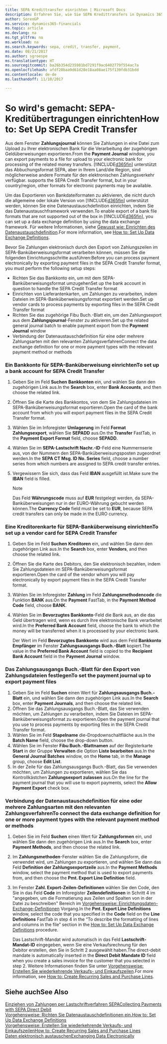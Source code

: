 ```yaml
---
title: SEPA Kredittransfer einrichten | Microsoft Docs
description: Erfahren Sie, wie Sie SEPA Kredittransfers in Dynamics 365 Business edition einrichten.
author: SorenGP
ms.service: dynamics365-financials
ms.topic: article
ms.devlang: na
ms.tgt_pltfrm: na
ms.workload: na
ms.search.keywords: sepa, credit, transfer, payment,
ms.date: 08/21/2017
ms.author: sgroespe
ms.translationtype: HT
ms.sourcegitcommit: ba26b354d235981bd7291f9ac6402779f554ac7a
ms.openlocfilehash: afdf20baa9d61d28e18aa08ae175f139fdb31bdd
ms.contentlocale: de-de
ms.lasthandoff: 11/10/2017

---
```

# <a name="how-to-set-up-sepa-credit-transfer"></a><span data-ttu-id="3e2a0-103">So wird's gemacht: SEPA-Kreditübertragungen einrichten</span><span class="sxs-lookup"><span data-stu-id="3e2a0-103">How to: Set Up SEPA Credit Transfer</span></span>
<span data-ttu-id="3e2a0-104">Aus dem Fenster **Zahlungsjournal** können Sie Zahlungen in eine Datei zum Upload zu Ihrer elektronischen Bank für die Verarbeitung der zugehörigen Geldüberweisungen exportieren.</span><span class="sxs-lookup"><span data-stu-id="3e2a0-104">From the **Payment Journal** window, you can export payments to a file for upload to your electronic bank for processing of the related money transfers.</span></span> [!INCLUDE[d365fin](includes/d365fin_md.md)]<span data-ttu-id="3e2a0-105"> unterstützt das Abbuchungsformat SEPA, aber in Ihrem Land/die Region, sind möglicherweise andere Formate für den elektronischen Zahlungsverkehr verfügbar.</span><span class="sxs-lookup"><span data-stu-id="3e2a0-105"> supports the SEPA Credit Transfer format, but in your country/region, other formats for electronic payments may be available.</span></span>  

<span data-ttu-id="3e2a0-106">Um das Exportieren von Bankdateiformaten zu aktivieren, die nicht durch die allgemeine oder lokale Version von [!INCLUDE[d365fin](includes/d365fin_md.md)] unterstützt werden, können Sie eine Datenaustauschdefinition einrichten, indem Sie das Datenaustauschframework verwenden.</span><span class="sxs-lookup"><span data-stu-id="3e2a0-106">To enable export of a bank file formats that are not supported out of the box in [!INCLUDE[d365fin](includes/d365fin_md.md)], you can set up a data exchange definition by using the data exchange framework.</span></span> <span data-ttu-id="3e2a0-107">Für weitere Informationen, siehe [Gewusst wie: Einrichten des Datenaustauschdefinition](across-how-to-set-up-data-exchange-definitions.md).</span><span class="sxs-lookup"><span data-stu-id="3e2a0-107">For more information, see [How to: Set Up Data Exchange Definitions](across-how-to-set-up-data-exchange-definitions.md).</span></span>  

<span data-ttu-id="3e2a0-108">Bevor Sie Zahlungen elektronisch durch den Export von Zahlungszeilen im SEPA-Banküberweisungsformat verarbeiten können, müssen Sie die folgenden Einrichtungsschritte ausführen:</span><span class="sxs-lookup"><span data-stu-id="3e2a0-108">Before you can process payment electronically by exporting payment files in the SEPA Credit Transfer format, you must perform the following setup steps:</span></span>  

* <span data-ttu-id="3e2a0-109">Richten Sie das Bankkonto ein, um mit dem SEPA-Banküberweisungsformat umzugehen</span><span class="sxs-lookup"><span data-stu-id="3e2a0-109">Set up the bank account in question to handle the SEPA Credit Transfer format</span></span>  
* <span data-ttu-id="3e2a0-110">Einrichten von Lieferantenkarten, um Zahlungen zu verarbeiten, indem Dateien im SEPA-Banküberweisungsformat exportiert werden.</span><span class="sxs-lookup"><span data-stu-id="3e2a0-110">Set up vendor cards to process payments by exporting files in the SEPA Credit Transfer format</span></span>  
* <span data-ttu-id="3e2a0-111">Richten Sie das zugehörige Fibu Buch.-Blatt ein, um den Zahlungsexport aus dem **Zahlungsjournal**-Fenster zu aktivieren.</span><span class="sxs-lookup"><span data-stu-id="3e2a0-111">Set up the related general journal batch to enable payment export from the **Payment Journal** window</span></span>  
* <span data-ttu-id="3e2a0-112">Verbindung der Datenaustauschdefinition für eine oder mehrere Zahlungsarten mit den relevanten Zahlungsverfahren</span><span class="sxs-lookup"><span data-stu-id="3e2a0-112">Connect the data exchange definition for one or more payment types with the relevant payment method or methods</span></span>  

### <a name="to-set-up-a-bank-account-for-sepa-credit-transfer"></a><span data-ttu-id="3e2a0-113">Ein Bankkonto für SEPA-Banküberweisung einrichten</span><span class="sxs-lookup"><span data-stu-id="3e2a0-113">To set up a bank account for SEPA Credit Transfer</span></span>  
1. <span data-ttu-id="3e2a0-114">Geben Sie im Feld **Suchen** **Bankkonten** ein, und wählen Sie dann den zugehörigen Link aus.</span><span class="sxs-lookup"><span data-stu-id="3e2a0-114">In the **Search** box, enter **Bank Accounts**, and then choose the related link.</span></span>  
2. <span data-ttu-id="3e2a0-115">Öffnen Sie die Karte des Bankkontos, von dem Sie Zahlungsdateien im SEPA-Banküberweisungsformat exportieren.</span><span class="sxs-lookup"><span data-stu-id="3e2a0-115">Open the card of the bank account from which you will export payment files in the SEPA Credit Transfer format.</span></span>  
3. <span data-ttu-id="3e2a0-116">Wählen Sie im Inforegister **Umlagerung** im Feld **Format Zahlungsexport**, wählen Sie **SEPADD** aus.</span><span class="sxs-lookup"><span data-stu-id="3e2a0-116">On the **Transfer** FastTab, in the **Payment Export Format** field, choose **SEPADD**.</span></span>  
4. <span data-ttu-id="3e2a0-117">Wählen Sie im **SEPA-Lastschrift Nachr.-ID**-Feld eine Nummernserie aus, von der Nummern den SEPA-Banküberweisungsposten zugeordnet werden.</span><span class="sxs-lookup"><span data-stu-id="3e2a0-117">In the **SEPA CT Msg. ID No. Series** field, choose a number series from which numbers are assigned to SEPA credit transfer entries.</span></span>  
5. <span data-ttu-id="3e2a0-118">Vergewissern Sie sich, dass das Feld **IBAN** ausgefüllt ist.</span><span class="sxs-lookup"><span data-stu-id="3e2a0-118">Make sure the **IBAN** field is filled.</span></span>  

    > [!NOTE]  
    >  <span data-ttu-id="3e2a0-119">Das Feld **Währungscode** muss auf **EUR** festgelegt werden, da SEPA-Banküberweisungen nur in der EURO-Währung gebucht werden können.</span><span class="sxs-lookup"><span data-stu-id="3e2a0-119">The **Currency Code** field must be set to **EUR**, because SEPA credit transfers can only be made in the EURO currency.</span></span>  

### <a name="to-set-up-a-vendor-card-for-sepa-credit-transfer"></a><span data-ttu-id="3e2a0-120">Eine Kreditorenkarte für SEPA-Banküberweisung einrichten</span><span class="sxs-lookup"><span data-stu-id="3e2a0-120">To set up a vendor card for SEPA Credit Transfer</span></span>  
1. <span data-ttu-id="3e2a0-121">Geben Sie im Feld **Suchen** **Kreditoren** ein, und wählen Sie dann den zugehörigen Link aus.</span><span class="sxs-lookup"><span data-stu-id="3e2a0-121">In the **Search** box, enter **Vendors**, and then choose the related link.</span></span>  
2. <span data-ttu-id="3e2a0-122">Öffnen Sie die Karte des Debitors, den Sie elektronisch bezahlen, indem Sie Zahlungsdateien im SEPA-Banküberweisungsformat exportieren.</span><span class="sxs-lookup"><span data-stu-id="3e2a0-122">Open the card of the vendor whom you will pay electronically by export payment files in the SEPA Credit Transfer format.</span></span>  
3. <span data-ttu-id="3e2a0-123">Wählen Sie im Inforegister **Zahlung** im Feld **Zahlungsmethodencode** die Funktion **BANK** aus.</span><span class="sxs-lookup"><span data-stu-id="3e2a0-123">On the **Payment** FastTab, in the **Payment Method Code** field, choose **BANK**.</span></span>  
4. <span data-ttu-id="3e2a0-124">Wählen Sie im **Bevorzugtes Bankkonto**-Feld die Bank aus, an die das Geld übertragen wird, wenn es durch Ihre elektronische Bank verarbeitet wird.</span><span class="sxs-lookup"><span data-stu-id="3e2a0-124">In the **Preferred Bank Account** field, choose the bank to which the money will be transferred when it is processed by your electronic bank.</span></span>  

     <span data-ttu-id="3e2a0-125">Der Wert im Feld **Bevorzugtes Bankkonto** wird aus dem Feld **Bankkonto Empfänger** im Fenster **Zahlungsausgangs Buch.-Blatt** kopiert.</span><span class="sxs-lookup"><span data-stu-id="3e2a0-125">The value in the **Preferred Bank Account** field is copied to the **Recipient Bank Account** field in the **Payment Journal** window.</span></span>  

### <a name="to-set-the-payment-journal-up-to-export-payment-files"></a><span data-ttu-id="3e2a0-126">Das Zahlungsausgangs Buch.-Blatt für den Export von Zahlungsdateien festlegen</span><span class="sxs-lookup"><span data-stu-id="3e2a0-126">To set the payment journal up to export payment files</span></span>  
1. <span data-ttu-id="3e2a0-127">Geben Sie im Feld **Suchen** einen Wert für **Zahlungsausgangs Buch.-Blatt** ein, und wählen Sie dann den zugehörigen Link aus.</span><span class="sxs-lookup"><span data-stu-id="3e2a0-127">In the **Search** box, enter **Payment Journals**, and then choose the related link.</span></span>  
2. <span data-ttu-id="3e2a0-128">Öffnen Sie das Zahlungsausgangs Buch.-Blatt, das Sie verwenden möchten, um Zahlungen zu verarbeiten, indem Sie Dateien im SEPA-Banküberweisungsformat zu exportieren.</span><span class="sxs-lookup"><span data-stu-id="3e2a0-128">Open the payment journal that you use to process payments by exporting files in the SEPA Credit Transfer format.</span></span>  
3. <span data-ttu-id="3e2a0-129">Wählen Sie im Feld **Stapelname** die\-Dropdownschaltfläche aus.</span><span class="sxs-lookup"><span data-stu-id="3e2a0-129">In the **Batch Name** field, choose the drop\-down button.</span></span>  
4. <span data-ttu-id="3e2a0-130">Wählen Sie im Fenster **Fibu Buch.-Blattnamen** auf der Registerkarte **Start** in der Gruppe **Verwalten** die Option **Liste bearbeiten** aus.</span><span class="sxs-lookup"><span data-stu-id="3e2a0-130">In the **General Journal Batches** window, on the **Home** tab, in the **Manage** group, choose **Edit List**.</span></span>  
5. <span data-ttu-id="3e2a0-131">In der Zeile für das Zahlungsausgangs Buch.-Blatt, das Sie verwenden möchten, um Zahlungen zu exportieren, wählen Sie das Kontrollkästchen **Zahlungsexport zulassen** aus.</span><span class="sxs-lookup"><span data-stu-id="3e2a0-131">On the line for the payment journal that you will use to export payments, select the **Allow Payment Export** check box.</span></span>  

### <a name="to-connect-the-data-exchange-definition-for-one-or-more-payment-types-with-the-relevant-payment-method-or-methods"></a><span data-ttu-id="3e2a0-132">Verbindung der Datenaustauschdefinition für eine oder mehrere Zahlungsarten mit den relevanten Zahlungsverfahren</span><span class="sxs-lookup"><span data-stu-id="3e2a0-132">To connect the data exchange definition for one or more payment types with the relevant payment method or methods</span></span>  
1. <span data-ttu-id="3e2a0-133">Geben Sie im Feld **Suchen** einen Wert für **Zahlungsformen** ein, und wählen Sie dann den zugehörigen Link aus.</span><span class="sxs-lookup"><span data-stu-id="3e2a0-133">In the **Search** box, enter **Payment Methods**, and then choose the related link.</span></span>  
2. <span data-ttu-id="3e2a0-134">Im **Zahlungsmethoden**-Fenster wählen Sie die Zahlungsform, die verwendet wird, um Zahlungen zu exportieren, und wählen Sie dann das Feld **Definition der Zahlungsexportzeile** aus.</span><span class="sxs-lookup"><span data-stu-id="3e2a0-134">In the **Payment Methods** window, select the payment method that is used to export payments from, and then choose the **Pmt. Export Line Definition** field.</span></span>  
3. <span data-ttu-id="3e2a0-135">Im Fenster **Zahl. Export-Zeilen-Definitionen** wählen Sie den Code, den Sie in das Feld **Code** im Inforegister **Zeilendefinitionen** in Schritt 4 im "angegeben, um die Formatierung aus Zeilen und Spalten von in der Datei zu beschreiben" Bereich im [Vorgehensweise: Einrichtungsdaten-Exchange-Definitionen](across-how-to-set-up-data-exchange-definitions.md) Vorgang.</span><span class="sxs-lookup"><span data-stu-id="3e2a0-135">In the **Pmt. Export Line Definitions** window, select the code that you specified in the **Code** field on the **Line Definitions** FastTab in step 4 in the “To describe the formatting of lines and columns in the file” section in the [How to: Set Up Data Exchange Definitions](across-how-to-set-up-data-exchange-definitions.md) procedure.</span></span>  

    <span data-ttu-id="3e2a0-136">Das Lastschrift-Mandat wird automatisch in das Feld **Lastschrift-Mandat-ID** eingegeben, wenn Sie eine Verkaufsrechnung für den Debitor erstellen, den Sie in Schritt 2 ausgewählt haben.</span><span class="sxs-lookup"><span data-stu-id="3e2a0-136">The direct-debit mandate is automatically inserted in the **Direct Debit Mandate ID** field when you create a sales invoice for the customer that you selected in step 2.</span></span> <span data-ttu-id="3e2a0-137">Weitere Informationen finden Sie unter [Vorgehensweise: Erstellen Sie wiederkehrende Verkaufs- und Einkaufszeilen](sales-how-work-standard-lines.md).</span><span class="sxs-lookup"><span data-stu-id="3e2a0-137">For more information, see [How to: Create Recurring Sales and Purchase Lines](sales-how-work-standard-lines.md).</span></span>  

## <a name="see-also"></a><span data-ttu-id="3e2a0-138">Siehe auch</span><span class="sxs-lookup"><span data-stu-id="3e2a0-138">See Also</span></span>  
[<span data-ttu-id="3e2a0-139">Einziehen von Zahlungen per Lastschriftverfahren SEPA</span><span class="sxs-lookup"><span data-stu-id="3e2a0-139">Collecting Payments with SEPA Direct Debit</span></span>](finance-collect-payments-with-sepa-direct-debit.md)  
[<span data-ttu-id="3e2a0-140">Vorgehensweise: Richten Sie Datenaustauschdefinitionen ein.</span><span class="sxs-lookup"><span data-stu-id="3e2a0-140">How to: Set Up Data Exchange Definitions</span></span>](across-how-to-set-up-data-exchange-definitions.md)  
[<span data-ttu-id="3e2a0-141">Vorgehensweise: Erstellen Sie wiederkehrende Verkaufs- und Einkaufszeilen</span><span class="sxs-lookup"><span data-stu-id="3e2a0-141">How to: Create Recurring Sales and Purchase Lines</span></span>](sales-how-work-standard-lines.md)  
[<span data-ttu-id="3e2a0-142">Daten elektronisch austauschen</span><span class="sxs-lookup"><span data-stu-id="3e2a0-142">Exchanging Data Electronically</span></span>](across-data-exchange.md)  

